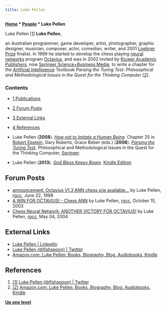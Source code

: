 ```yaml
---
title: Luke Pellen
---
```

**[Home](Home "Home") \* [People](People "People") \* Luke Pellen**



 [](https://twitter.com/fishspoon) Luke Pellen <a id="cite-note-1" href="#cite-ref-1">[1]</a> 
**Luke Pellen**,  

an Australian programmer, game developer, artist, photographer, graphic designer, musician, composer, actor, comedian, writer, and 2001 [Loebner Prize](https://en.wikipedia.org/wiki/Loebner_Prize) finalist. 
In 1999 he started to develop the chess playing [neural networks](Neural_Networks "Neural Networks") program [Octavius](Octavius "Octavius"), and was in 2002 invited by [Kluwer Academic Publishers](https://en.wikipedia.org/wiki/Wolters_Kluwer), now [Springer Science+Business Media](https://en.wikipedia.org/wiki/Springer_Science%2BBusiness_Media), to write a chapter for the [Artificial Intelligence](Artificial_Intelligence "Artificial Intelligence") Textbook *Parsing the Turing Test: Philosophical and Methodological Issues in the Quest for the Thinking Computer* <a id="cite-note-2" href="#cite-ref-2">[2]</a>.



### Contents


* [1 Publications](#publications)
* [2 Forum Posts](#forum-posts)
* [3 External Links](#external-links)
* [4 References](#references)






* Luke Pellen (**2008**). *[How not to Imitate a Human Being](https://link.springer.com/chapter/10.1007/978-1-4020-6710-5_25)*. Chapter 25 in [Robert Epstein](https://en.wikipedia.org/wiki/Robert_Epstein), Gary Roberts, Grace Beber (eds.) (**2008**). *[Parsing the Turing Test](https://link.springer.com/book/10.1007%2F978-1-4020-6710-5)*. Philosophical and Methodological Issues in the Quest for the Thinking Computer, [Springer](https://en.wikipedia.org/wiki/Springer_Science%2BBusiness_Media)
* Luke Pellen (**2013**). *[God Bless Kepsy Boam](https://www.amazon.co.uk/Bless-Kepsy-Boam-Luke-Pellen-ebook/dp/B004WG4I7O)*. [Kindle Edition](https://en.wikipedia.org/wiki/Amazon_Kindle)


## Forum Posts


* [announcement: Octavius V1.3 ANN chess s/w available...](https://groups.google.com/d/msg/rec.games.chess.computer/9y7t9kyOEB4/KECNKlUfFP0J) by Luke Pellen, [rgcc](Computer_Chess_Forums "Computer Chess Forums"), June 22, 1999
* [A WIN FOR OCTAVIUS! - Chess ANN](https://groups.google.com/d/msg/comp.ai.neural-nets/QGhfg1k_yOg/wE8bEMCTW2UJ) by Luke Pellen, [rgcc](Computer_Chess_Forums "Computer Chess Forums"), October 15, 2003
* [Chess Neural Network: ANOTHER VICTORY FOR OCTAVIUS!](https://groups.google.com/d/msg/rec.games.chess.computer/D8ug0bq02Cs/SBikPRjdhJEJ) by Luke Pellen, [rgcc](Computer_Chess_Forums "Computer Chess Forums"), May 04, 2004


## External Links


* [Luke Pellen | LinkedIn](https://www.linkedin.com/in/luke-pellen-137b3438)
* [Luke Pellen (@fishspoon) | Twitter](https://twitter.com/fishspoon)
* [Amazon.com: Luke Pellen: Books, Biography, Blog, Audiobooks, Kindle](https://www.amazon.com/Luke-Pellen/e/B004WMGUPQ)


## References


1. <a id="cite-ref-1" href="#cite-note-1">[1]</a> [Luke Pellen (@fishspoon) | Twitter](https://twitter.com/fishspoon)
2. <a id="cite-ref-2" href="#cite-note-2">[2]</a> [Amazon.com: Luke Pellen: Books, Biography, Blog, Audiobooks, Kindle](https://www.amazon.com/Luke-Pellen/e/B004WMGUPQ)

**[Up one level](People "People")**







 
